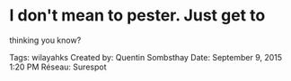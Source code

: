 # I don't mean to pester. Just get to
thinking you know?

Tags: wilayahks
Created by: Quentin Sombsthay
Date: September 9, 2015 1:20 PM
Réseau: Surespot
